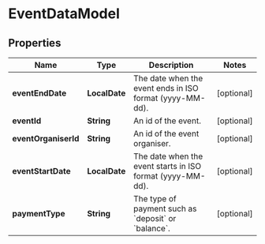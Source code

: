 

# EventDataModel


## Properties

Name | Type | Description | Notes
------------ | ------------- | ------------- | -------------
**eventEndDate** | **LocalDate** | The date when the event ends in ISO format (yyyy-MM-dd). |  [optional]
**eventId** | **String** | An id of the event. |  [optional]
**eventOrganiserId** | **String** | An id of the event organiser. |  [optional]
**eventStartDate** | **LocalDate** | The date when the event starts in ISO format (yyyy-MM-dd). |  [optional]
**paymentType** | **String** | The type of payment such as &#x60;deposit&#x60; or &#x60;balance&#x60;. |  [optional]



